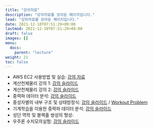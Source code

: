 ```yaml
---
title: "강의자료"
description: "강의자료를 모아둔 페이지입니다."
lead: "강의자료를 모아둔 페이지입니다."
date: 2021-12-10T07:51:29+09:00
lastmod: 2021-12-10T07:51:29+09:00
draft: false
images: []
menu: 
  docs:
    parent: "lecture"
weight: 21
toc: false
---
```


* AWS EC2 사용방법 및 실습: [강의 자료](/docs/competition/ec2)
* 계산천체물리 강의 1: [강의 슬라이드](/docs/lecture/materials/gwda-problem-ymkim.pdf)
* 계산천체물리 강의 2: [강의 슬라이드](/docs/lecture/materials/cca-problem.pdf)
* 중력파 데이터 분석: [강의 슬라이드](/docs/lecture/materials/gw_pe_2022NR_Winter_School_v2.pdf)
* 중성자별의 내부 구조 및 상태방정식: [강의 슬라이드](/docs/lecture/materials/NRGW-School.pdf) / [Workout Problem](/docs/lecture/materials/NPS_CHLee_Workout.pdf)
* 기계학습을 이용한 중력파 데이터 분석: [강의 슬라이드](/docs/lecture/materials/MLinGWs_kkim.pdf)
* 성단 역학 및 블랙홀 쌍성의 형성: 
* 우주론 수치모의실험: [강의 슬라이드](/docs/lecture/materials/Lecture_Cosmology_KYH.pdf)